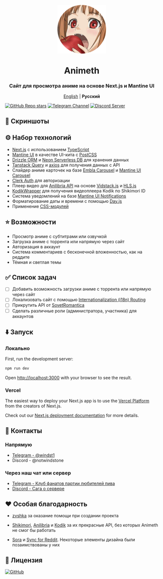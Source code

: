 <div align="center">

<img width="160" height="160" align="center" src="public/favicon.png">

# Animeth

### Сайт для просмотра аниме на основе Next.js и Mantine UI

<p align="center">
<a href="https://github.com/windstone-aristotle-yellow/animeth/blob/main/README_english.md">English</a> | <strong>Русский</strong>
</p>

</div>

[![GitHub Repo stars](https://img.shields.io/github/stars/windstone-aristotle-yellow/Animeth?label=Stars&style=flat&logo=data%3Aimage%2Fsvg%2Bxml%3Bbase64%2CPD94bWwgdmVyc2lvbj0iMS4wIiBlbmNvZGluZz0idXRmLTgiPz4KPHN2ZyBoZWlnaHQ9IjI0IiB2aWV3Qm94PSIwIC05NjAgOTYwIDk2MCIgd2lkdGg9IjI0IiB4bWxucz0iaHR0cDovL3d3dy53My5vcmcvMjAwMC9zdmciPgogIDxwYXRoIGQ9Im0zNTQtMjQ3IDEyNi03NiAxMjYgNzctMzMtMTQ0IDExMS05Ni0xNDYtMTMtNTgtMTM2LTU4IDEzNS0xNDYgMTMgMTExIDk3LTMzIDE0M1pNMjMzLTgwbDY1LTI4MUw4MC01NTBsMjg4LTI1IDExMi0yNjUgMTEyIDI2NSAyODggMjUtMjE4IDE4OSA2NSAyODEtMjQ3LTE0OUwyMzMtODBabTI0Ny0zNTBaIiBzdHlsZT0iZmlsbDogcmdiKDI0NSwgMjI3LCA2Nik7Ii8%2BCjwvc3ZnPg%3D%3D&color=%23f8e444)](https://github.com/windstone-aristotle-yellow/Animeth/stargazers)
[![Telegram Channel](https://img.shields.io/badge/Telegram-КФПЛП-blue?style=flat&logo=telegram)](https://t.me/democracysucks)
[![Discord Server](https://img.shields.io/discord/1218281145138151430?label=Discord&labelColor=7289da&color=2c2f33&style=flat)](https://discord.gg/JhmkZDScfg)

## 📱 Скриншоты

## ⚙️ Набор технологий

* [Next.js](https://nextjs.org/) с использованием [TypeScript](https://www.typescriptlang.org/)
* [Mantine UI](https://mantine.dev/) в качестве UI-кита с [PostCSS](https://postcss.org/)
* [Drizzle ORM](https://orm.drizzle.team/) и [Neon Serverless DB](https://neon.tech/) для хранения данных
* [Tanstack Query](https://tanstack.com/query/latest) и [axios](https://axios-http.com/ru/docs/intro) для получения данных с API
* Слайдер аниме карточек на базе [Embla Carousel](https://www.embla-carousel.com) и [Mantine UI Carousel](https://mantine.dev/x/carousel/)
* [Clerk Auth](https://clerk.com/) для авторизации
* Плеер видео для [Anilibria API](https://github.com/anilibria/docs) на основе [Vidstack.js](https://www.vidstack.io/) и [HLS.js](https://github.com/video-dev/hls.js)
* [KodikWrapper](https://github.com/thedvxchsquad/kodikwrapper) для получения видеоплеера Kodik по Shikimori ID
* Система уведомлений на базе [Mantine UI Notifications](https://mantine.dev/x/notifications/)
* Форматирование даты и времени с помощью [Day.js](https://day.js.org/)
* Применение [CSS-модулей](https://nextjs.org/docs/app/building-your-application/styling/css-modules)

## ⭐️ Возможности

* Просмотр аниме с субтитрами или озвучкой
* Загрузка аниме с торрента или напрямую через сайт
* Авторизация в аккаунт
* Система комментариев с бесконечной вложенностью, как на реддите
* Тёмная и светлая темы

## ✅ Список задач

- [ ] Добавить возможность загрузки аниме с торрента или напрямую через сайт
- [ ] Локализовать сайт с помощью [Internationalization (i18n) Routing](https://nextjs.org/docs/pages/building-your-application/routing/internationalization)
- [ ] Прикрутить API от [SovetRomantica](https://github.com/sovetromantica/sr-api)
- [ ] Сделать различные роли (администратора, участника) для аккаунтов

## ⬇️ Запуск

### Локально

First, run the development server:

```bash
npm run dev
```

Open [http://localhost:3000](http://localhost:3000) with your browser to see the result.

### Vercel

The easiest way to deploy your Next.js app is to use the [Vercel Platform](https://vercel.com/new?utm_medium=default-template&filter=next.js&utm_source=create-next-app&utm_campaign=create-next-app-readme) from the creators of Next.js.

Check out our [Next.js deployment documentation](https://nextjs.org/docs/deployment) for more details.

## 💬 Контакты

### Напрямую

* [Telegram - @windst1](https://t.me/windst1)
* Discord - @notwindstone

### Через наш чат или сервер

* [Telegram - Клуб фанатов партии любителей пива](https://t.me/democracysucks)
* [Discord - Сага о сервере](https://discord.gg/JhmkZDScfg)

## ❤️ Особая благодарность

* [zvshka](https://github.com/zvshka) за оказание помощи при создании проекта

* [Shikimori](https://shikimori.one/api/doc/graphql), [Anilibria](https://github.com/anilibria/docs) и [Kodik](http://kodik.cc/) за их прекрасные API, без которых Animeth не смог бы работать

* [Sora](https://github.com/Khanhtran47/Sora) и [Sync for Reddit](https://github.com/laurencedawson/sync-for-reddit). Некоторые элементы дизайна были позаимствованы у них

## 📜 Лицензия

[![GitHub](https://img.shields.io/github/license/windstone-aristotle-yellow/Animeth?style=for-the-badge)](https://github.com/windstone-aristotle-yellow/Animeth/blob/main/LICENSE)